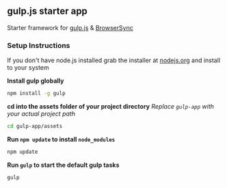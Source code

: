## gulp.js starter app

Starter framework for [gulp.js](http://gulpjs.com/) & [BrowserSync](http://www.browsersync.io/)

### Setup Instructions

If you don't have node.js installed grab the installer at [nodejs.org](http://nodejs.org/) and install to your system

**Install gulp globally**

```zsh
npm install -g gulp
```

**cd into the assets folder of your project directory**
*Replace `gulp-app` with your actual project path*

```zsh
cd gulp-app/assets
```

**Run `npm update` to install `node_modules`**

```zsh
npm update
```

**Run `gulp` to start the default gulp tasks**

```zsh
gulp
```
